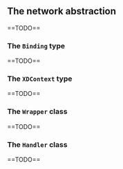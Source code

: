 ## The network abstraction

==TODO==

### The `Binding` type

==TODO==

### The `XDContext` type

==TODO==

### The `Wrapper` class

==TODO==

### The `Handler` class

==TODO==